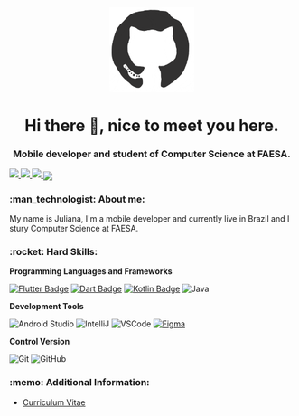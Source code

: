 
<div align="center">
<img src="https://github.com/busatoju/busatoju/blob/master/octo.gif" alt="GitHub Logo" width="150" height="150" />
</div>

<h1 align="center"> Hi there 👋, nice to meet you here.</h1>
<h3 align="center"> Mobile developer and student of Computer Science at FAESA. </h3>


  
  <a href="https://github.com/busatoju" alt="github" target="_blank">
    <img src="https://img.shields.io/badge/GitHub-000000?&style=flat-square&logo=GitHub&logoColor=white">
  </a>
  
  <a href="https://www.linkedin.com/in/juliana-busato-669664142" alt="linkedin" target="_blank">
    <img src="https://img.shields.io/badge/LinkedIn-%230077B5.svg?&style=flat-square&logo=linkedin&logoColor=white">
  </a>
  
  <a href="mailto:busatoju@gmail.com" alt="gmail" target="_blank">
    <img src="https://img.shields.io/badge/-Gmail-FF0000?style=flat-square&labelColor=FF0000&logo=gmail&logoColor=white&link=mailto:busatoju@gmail.com" />
  </a>


<a href="https://github.com/busatoju/busatoju">
  <img align="center" src="https://github-readme-stats.vercel.app/api?username=busatoju&show_icons=true&line_height=27&count_private=true&title_color=ffffff&text_color=c9cacc&icon_color=9400D3&bg_color=1d1f21&hide=contribs,issues,prs"/>
</a>

<h3 align="left"> :man_technologist:&nbsp;About me:</h3>
My name is Juliana, I'm a mobile developer and currently live in Brazil and I stury Computer Science at FAESA. 


<h3 align="left"> :rocket:&nbsp;Hard Skills:</h3>

**Programming Languages and Frameworks**


[![Flutter Badge](https://img.shields.io/badge/-Flutter-333333?style=flat&logo=Flutter&logoColor=02569B)](https://flutter.dev)
[![Dart Badge](https://img.shields.io/badge/-Dart-333333?style=flat&logo=Dart&logoColor=0175C2)](https://dart.dev)
[![Kotlin Badge](https://img.shields.io/badge/-Kotlin-333333?style=flat&logo=Kotlin&logoColor=7F52FF)](https://kotlinlang.org)
![Java](https://img.shields.io/badge/-Java-333333?style=flat&logo=Java&logoColor=007396)

**Development Tools**

  ![Android Studio](https://img.shields.io/badge/-Android%20Studio-333333?style=flat&logo=Android-Studio)
  ![IntelliJ](https://img.shields.io/badge/-IntelliJ%20IDEA-333333?style=flat&logo=intellij-idea&logoColor=FFFFF)
  ![VSCode](https://img.shields.io/badge/-VSCode-333333?style=flat&logo=Visual-Studio-Code&logoColor=007ACC) 
  [![Figma](https://img.shields.io/badge/-Figma-333333?style=flat&logo=figma)](https://www.figma.com)
  
**Control Version**
  
  ![Git](https://img.shields.io/badge/-Git-333333?style=flat&logo=git)
  ![GitHub](https://img.shields.io/badge/-GitHub-333333?style=flat&logo=github)
 
 
 <h3 align="left"> :memo:&nbsp;Additional Information:</h3>

- [Curriculum Vitae](https://github.com/busatoju/busatoju/blob/master/Profile.pdf)






